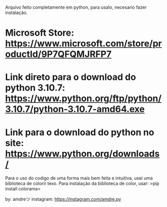 Arquivo feito completamente em python, para usalo, necesario fazer instalação.


Microsoft Store:
https://www.microsoft.com/store/productId/9P7QFQMJRFP7
======================================================
Link direto para o download do python 3.10.7:
https://www.python.org/ftp/python/3.10.7/python-3.10.7-amd64.exe
======================================================
Link para o download do python no site:
https://www.python.org/downloads/
======================================================

Para o uso do codigo de uma forma mais bem feita e intuitiva, usei uma biblioteca de colorir texo.
    Para instalação da biblioteca de color, usar:
    >pip install colorama<

by: amdreツ
instagram: https://instagram.com/amdre.py
